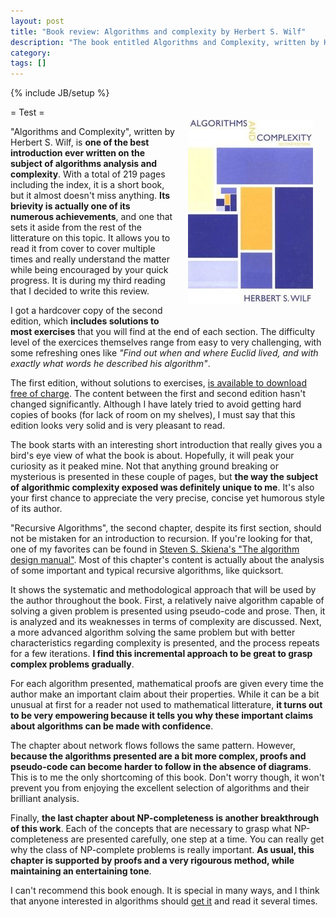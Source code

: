 ```yaml
---
layout: post
title: "Book review: Algorithms and complexity by Herbert S. Wilf"
description: "The book entitled Algorithms and Complexity, written by Herbert S. Wilf, is one of the best introduction ever written on the subject."
category: 
tags: []
---
```

{% include JB/setup %}

<div style="float: right; margin: 20px;"><a href="http://www.math.upenn.edu/~wilf/AlgComp3.html"><img src="/assets/algorithms_and_complexity_cover_small.jpg" alt="Book's cover"/></a></div>

= Test =

"Algorithms and Complexity", written by Herbert S. Wilf, is __one of the best introduction ever written on the subject of algorithms analysis and complexity__. With a total of 219 pages including the index, it is a short book, but it almost doesn't miss anything. __Its brievity is actually one of its numerous achievements__, and one that sets it aside from the rest of the litterature on this topic. It allows you to read it from cover to cover multiple times and really understand the matter while being encouraged by your quick progress. It is during my third reading that I decided to write this review.

I got a hardcover copy of the second edition, which __includes solutions to most exercises__ that you will find at the end of each section. The difficulty level of the exercices themselves range from easy to very challenging, with some refreshing ones like _"Find out when and where Euclid lived, and with exactly what words he described his algorithm"_. 

The first edition, without solutions to exercises, [is available to download free of charge](http://www.math.upenn.edu/~wilf/AlgoComp.pdf). The content between the first and second edition hasn't changed significantly. Although I have lately tried to avoid getting hard copies of books (for lack of room on my shelves), I must say that this edition looks very solid and is very pleasant to read. 

The book starts with an interesting short introduction that really gives you a bird's eye view of what the book is about. Hopefully, it will peak your curiosity as it peaked mine. Not that anything ground breaking or mysterious is presented in these couple of pages, but __the way the subject of algorithmic complexity exposed was definitely unique to me__. It's also your first chance to appreciate the very precise, concise yet humorous style of its author. 

"Recursive Algorithms", the second chapter, despite its first section, should not be mistaken for an introduction to recursion. If you're looking for that, one of my favorites can be found in [Steven S. Skiena's "The algorithm design manual"](http://www.algorist.com/). Most of this chapter's content is actually about the analysis of some important and typical recursive algorithms, like quicksort. 

It shows the systematic and methodological approach that will be used by the author throughout the book. First, a relatively naive algorithm capable of solving a given problem is presented using pseudo-code and prose. Then, it is analyzed and its weaknesses in terms of complexity are discussed. Next, a more advanced algorithm solving the same problem but with better characteristics regarding complexity is presented, and the process repeats for a few iterations. __I find this incremental approach to be great to grasp complex problems gradually__. 

For each algorithm presented, mathematical proofs are given every time the author make an important claim about their properties. While it can be a bit unusual at first for a reader not used to mathematical litterature, __it turns out to be very empowering because it tells you why these important claims about algorithms can be made with confidence__.

The chapter about network flows follows the same pattern. However, __because the algorithms presented are a bit more complex, proofs and pseudo-code can become harder to follow in the absence of diagrams__. This is to me the only shortcoming of this book. Don't worry though, it won't prevent you from enjoying the excellent selection of algorithms and their brilliant analysis.

Finally, __the last chapter about NP-completeness is another breakthrough of this work__. Each of the concepts that are necessary 
to grasp what NP-completeness are presented carefully, one step at a time. You can really get why the class of NP-complete problems is really important. __As usual, this chapter is supported by proofs and a very rigourous method, while maintaining an entertaining tone__.

I can't recommend this book enough. It is special in many ways, and I think that anyone interested in algorithms should [get it](http://www.math.upenn.edu/~wilf/AlgComp3.html) and read it several times. 





